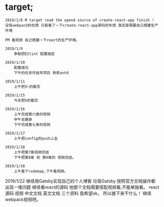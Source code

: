 # target;
	2019/1/8 M target read the opend source of create-react-app finish !
	没有webpack的东西 只是看了一下create-react-app源码的东西 我还是需要自己搭建生产环境 

	PM 看视频 自己搭建一下react的生产环境。  

	2019/1/9 
		争取把ESlint 配置搞定 

	2019/1/10
		配置成功 
		下午的任务开始写项目 熟悉antd

	2019/1/11
		上午把3~的看完
		
	2019/1/15
		今天把5的看完

	2019/1/16
		上午完成第六章的视频
		中午去健身
		下午完成第七章的视频

	2019/1/17
		上午把config的push上去

	2019/1/18
		上午把第7章视频完结
		下午把第8章 和 第9章的 视频完结。

	2019/1/18
		上午看下rodemap,下午看视频。
  
  2019/1/22
  	继续用Gatsby实现自己的个人博客
		垃圾Gatsby 按照官方文档操作都出现一堆问题
		继续看react的源码 他那个文档需要搭配视频看,不能单独看。
		react源码 视频 中文文档 英文文档 三个资料 我希望ok。 
		所以接下来干什么！
		继续webpack视频吧。
